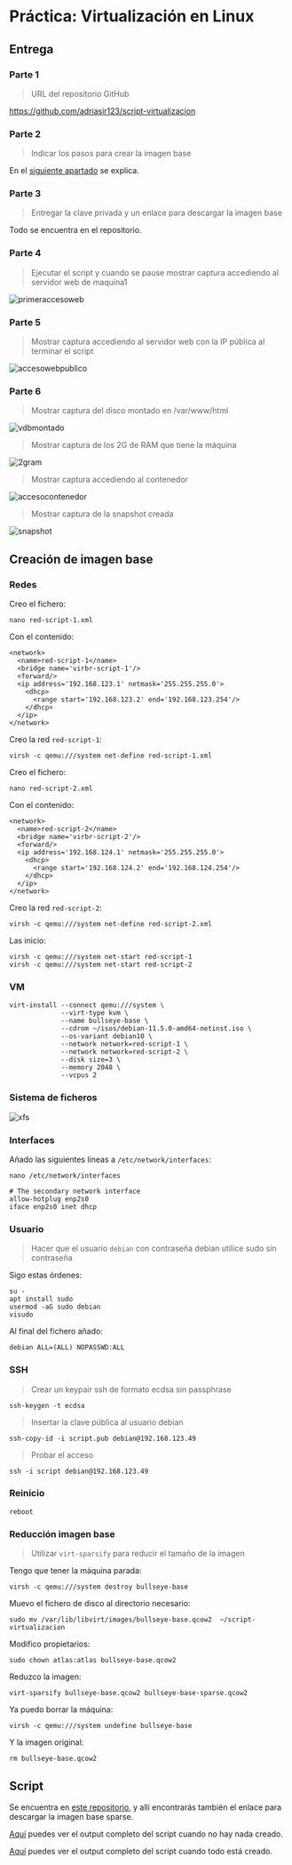 # Práctica: Virtualización en Linux

## Entrega

### Parte 1

> URL del repositorio GitHub

<https://github.com/adriasir123/script-virtualizacion>

### Parte 2

> Indicar los pasos para crear la imagen base

En el [siguiente apartado](#creacion-de-imagen-base) se explica.

### Parte 3

> Entregar la clave privada y un enlace para descargar la imagen base

Todo se encuentra en el repositorio.

### Parte 4

> Ejecutar el script y cuando se pause mostrar captura accediendo al servidor web de maquina1

![primeraccesoweb](https://i.imgur.com/Zk4QsbM.png)

### Parte 5

> Mostrar captura accediendo al servidor web con la IP pública al terminar el script

![accesowebpublico](https://i.imgur.com/kWEaKA2.png)

### Parte 6

> Mostrar captura del disco montado en /var/www/html

![vdbmontado](https://i.imgur.com/Dt4L5jf.png)

> Mostrar captura de los 2G de RAM que tiene la máquina

![2gram](https://i.imgur.com/LCz8ocv.png)

> Mostrar captura accediendo al contenedor

![accesocontenedor](https://i.imgur.com/0bwTXsT.png)

> Mostrar captura de la snapshot creada

![snapshot](https://i.imgur.com/oNxoXZu.png)

## Creación de imagen base

### Redes

Creo el fichero:

```shell
nano red-script-1.xml
```

Con el contenido:

```shell
<network>
  <name>red-script-1</name>
  <bridge name='virbr-script-1'/>
  <forward/>
  <ip address='192.168.123.1' netmask='255.255.255.0'>
    <dhcp>
      <range start='192.168.123.2' end='192.168.123.254'/>
    </dhcp>
  </ip>
</network>
```

Creo la red `red-script-1`:

```shell
virsh -c qemu:///system net-define red-script-1.xml
```

Creo el fichero:

```shell
nano red-script-2.xml
```

Con el contenido:

```shell
<network>
  <name>red-script-2</name>
  <bridge name='virbr-script-2'/>
  <forward/>
  <ip address='192.168.124.1' netmask='255.255.255.0'>
    <dhcp>
      <range start='192.168.124.2' end='192.168.124.254'/>
    </dhcp>
  </ip>
</network>
```

Creo la red `red-script-2`:

```shell
virsh -c qemu:///system net-define red-script-2.xml
```

Las inicio:

```shell
virsh -c qemu:///system net-start red-script-1
virsh -c qemu:///system net-start red-script-2
```

### VM

```shell
virt-install --connect qemu:///system \
             --virt-type kvm \
             --name bullseye-base \
             --cdrom ~/isos/debian-11.5.0-amd64-netinst.iso \
             --os-variant debian10 \
             --network network=red-script-1 \
             --network network=red-script-2 \
             --disk size=3 \
             --memory 2048 \
             --vcpus 2
```

### Sistema de ficheros

![xfs](https://i.imgur.com/aDIhUrl.png)

### Interfaces

Añado las siguientes líneas a `/etc/network/interfaces`:

```shell
nano /etc/network/interfaces
```

```shell
# The secondary network interface
allow-hotplug enp2s0
iface enp2s0 inet dhcp
```

### Usuario

> Hacer que el usuario `debian` con contraseña debian utilice sudo sin contraseña

Sigo estas órdenes:

```shell
su -
apt install sudo
usermod -aG sudo debian
visudo
```

Al final del fichero añado:

```shell
debian ALL=(ALL) NOPASSWD:ALL
```

### SSH

> Crear un keypair ssh de formato ecdsa sin passphrase

```shell
ssh-keygen -t ecdsa
```

> Insertar la clave pública al usuario debian

```shell
ssh-copy-id -i script.pub debian@192.168.123.49
```

> Probar el acceso

```shell
ssh -i script debian@192.168.123.49
```

### Reinicio

```shell
reboot
```

### Reducción imagen base

> Utilizar `virt-sparsify` para reducir el tamaño de la imagen

Tengo que tener la máquina parada:

```shell
virsh -c qemu:///system destroy bullseye-base
```

Muevo el fichero de disco al directorio necesario:

```shell
sudo mv /var/lib/libvirt/images/bullseye-base.qcow2  ~/script-virtualizacion
```

Modifico propietarios:

```shell
sudo chown atlas:atlas bullseye-base.qcow2
```

Reduzco la imagen:

```shell
virt-sparsify bullseye-base.qcow2 bullseye-base-sparse.qcow2
```

Ya puedo borrar la máquina:

```shell
virsh -c qemu:///system undefine bullseye-base
```

Y la imagen original:

```shell
rm bullseye-base.qcow2
```

## Script

Se encuentra en [este repositorio](https://github.com/adriasir123/script-virtualizacion), y allí encontrarás también el enlace para descargar la imagen base sparse.

[Aquí](https://gist.github.com/adriasir123/dc9d3330cf0b95600180f7c5148396bf) puedes ver el output completo del script cuando no hay nada creado.

[Aquí](https://gist.github.com/adriasir123/ba84ee8bae04e280229cd45d584190b9) puedes ver el output completo del script cuando todo está creado.
